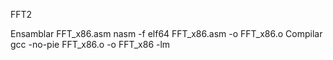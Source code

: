 FFT2

Ensamblar FFT_x86.asm
	nasm -f elf64 FFT_x86.asm -o FFT_x86.o
Compilar
	gcc -no-pie FFT_x86.o -o FFT_x86 -lm
